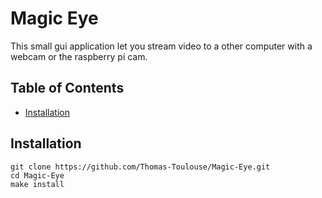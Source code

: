 # Magic Eye
<p>This small gui application let you stream video to a other computer with a webcam or the raspberry pi cam. </p>


## Table of Contents

- [Installation](#installation)

## Installation
```
git clone https://github.com/Thomas-Toulouse/Magic-Eye.git
cd Magic-Eye
make install




